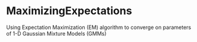 # MaximizingExpectations
Using Expectation Maximization (EM) algorithm to converge on parameters of 1-D Gaussian Mixture Models (GMMs)
